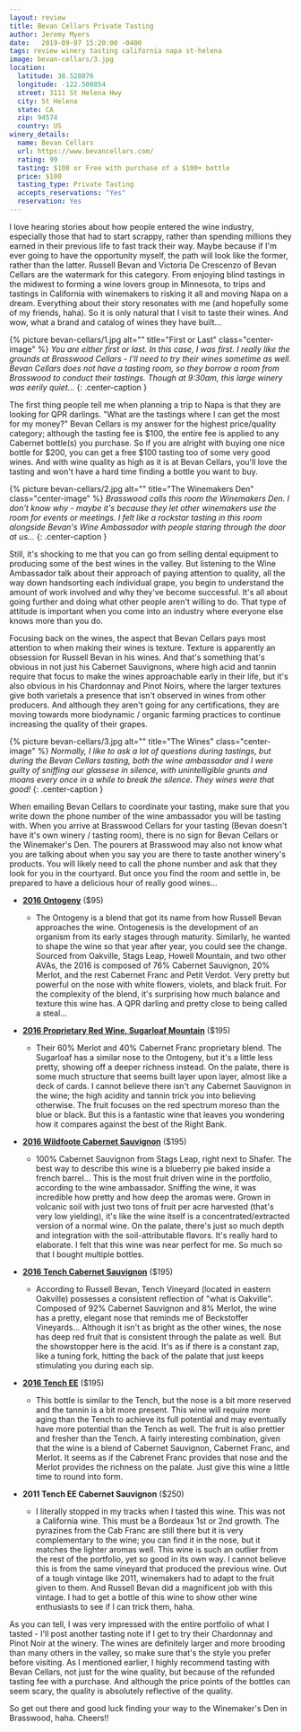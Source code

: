 ```yaml
---
layout: review
title: Bevan Cellars Private Tasting
author: Jeremy Myers
date:   2019-09-07 15:20:00 -0400
tags: review winery tasting california napa st-helena
image: bevan-cellars/3.jpg
location:
  latitude: 38.528076
  longitude: -122.500854
  street: 3111 St Helena Hwy
  city: St Helena
  state: CA
  zip: 94574
  country: US
winery_details:
  name: Bevan Cellars
  url: https://www.bevancellars.com/
  rating: 99
  tasting: $100 or Free with purchase of a $100+ bottle
  price: $100
  tasting_type: Private Tasting
  accepts_reservations: "Yes"
  reservation: Yes
---
```

I love hearing stories about how people entered the wine industry, especially those that had to start scrappy, rather than spending millions they earned in their previous life to fast track their way.  Maybe because if I'm ever going to have the opportunity myself, the path will look like the former, rather than the latter.  Russell Bevan and Victoria De Crescenzo of Bevan Cellars are the watermark for this category.  From enjoying blind tastings in the midwest to forming a wine lovers group in Minnesota, to trips and tastings in California with winemakers to risking it all and moving Napa on a dream.  Everything about their story resonates with me (and hopefully some of my friends, haha).  So it is only natural that I visit to taste their wines.  And wow, what a brand and catalog of wines they have built...

{% picture bevan-cellars/1.jpg alt="" title="First or Last" class="center-image" %}
*You are either first or last.  In this case, I was first.  I really like the grounds at Brasswood Cellars - I'll need to try their wines sometime as well.  Bevan Cellars does not have a tasting room, so they borrow a room from Brasswood to conduct their tastings.  Though at 9:30am, this large winery was eerily quiet...*
{: .center-caption }

The first thing people tell me when planning a trip to Napa is that they are looking for QPR darlings.  "What are the tastings where I can get the most for my money?"  Bevan Cellars is my answer for the highest price/quality category; although the tasting fee is $100, the entire fee is applied to any Cabernet bottle(s) you purchase.  So if you are alright with buying one nice bottle for $200, you can get a free $100 tasting too of some very good wines.  And with wine quality as high as it is at Bevan Cellars, you'll love the tasting and won't have a hard time finding a bottle you want to buy.

{% picture bevan-cellars/2.jpg alt="" title="The Winemakers Den" class="center-image" %}
*Brasswood calls this room the Winemakers Den.  I don't know why - maybe it's because they let other winemakers use the room for events or meetings.  I felt like a rockstar tasting in this room alongside Bevan's Wine Ambassador with people staring through the door at us...*
{: .center-caption }

Still, it's shocking to me that you can go from selling dental equipment to producing some of the best wines in the valley.  But listening to the Wine Ambassador talk about their approach of paying attention to quality, all the way down handsorting each individual grape, you begin to understand the amount of work involved and why they've become successful.  It's all about going further and doing what other people aren't willing to do.  That type of attitude is important when you come into an industry where everyone else knows more than you do.

Focusing back on the wines, the aspect that Bevan Cellars pays most attention to when making their wines is texture.  Texture is apparently an obsession for Russell Bevan in his wines.  And that's something that's obvious in not just his Cabernet Sauvignons, where high acid and tannin require that focus to make the wines approachable early in their life, but it's also obvious in his Chardonnay and Pinot Noirs, where the larger textures give both varietals a presence that isn't observed in wines from other producers.  And although they aren't going for any certifications, they are moving towards more biodynamic / organic farming practices to continue increasing the quality of their grapes.

{% picture bevan-cellars/3.jpg alt="" title="The Wines" class="center-image" %}
*Normally, I like to ask a lot of questions during tastings, but during the Bevan Cellars tasting, both the wine ambassador and I were guilty of sniffing our glassese in silence, with unintelligible grunts and moans every once in a while to break the silence.  They wines were that good!*
{: .center-caption }

When emailing Bevan Cellars to coordinate your tasting, make sure that you write down the phone number of the wine ambassador you will be tasting with.  When you arrive at Brasswood Cellars for your tasting (Bevan doesn't have it's own winery / tasting room), there is no sign for Bevan Cellars or the Winemaker's Den.  The pourers at Brasswood may also not know what you are talking about when you say you are there to taste another winery's products.  You will likely need to call the phone number and ask that they look for you in the courtyard.  But once you find the room and settle in, be prepared to have a delicious hour of really good wines...

* [**2016 Ontogeny**](https://www.bevancellars.com/store/detail?item=2016-red-wine-ontogeny-napa-valley) ($95)
  * The Ontogeny is a blend that got its name from how Russell Bevan approaches the wine.  Ontogenesis is the development of an organism from its early stages through maturity.  Similarly, he wanted to shape the wine so that year after year, you could see the change.  Sourced from Oakville, Stags Leap, Howell Mountain, and two other AVAs, the 2016 is composed of 76% Cabernet Sauvignon, 20% Merlot, and the rest Cabernet Franc and Petit Verdot.  Very pretty but powerful on the nose with white flowers, violets, and black fruit.  For the complexity of the blend, it's surprising how much balance and texture this wine has.  A QPR darling and pretty close to being called a steal...

* [**2016 Proprietary Red Wine, Sugarloaf Mountain**](https://www.bevancellars.com/store/detail?item=2016-proprietary-red-wine-sugarloaf-mountain-napa-valley) ($195)
  * Their 60% Merlot and 40% Cabernet Franc proprietary blend.  The Sugarloaf has a similar nose to the Ontogeny, but it's a little less pretty, showing off a deeper richness instead.  On the palate, there is some much structure that seems built layer upon layer, almost like a deck of cards.  I cannot believe there isn't any Cabernet Sauvignon in the wine; the high acidity and tannin trick you into believing otherwise.  The fruit focuses on the red spectrum moreso than the blue or black.  But this is a fantastic wine that leaves you wondering how it compares against the best of the Right Bank.

* [**2016 Wildfoote Cabernet Sauvignon**](https://www.bevancellars.com/store/detail?item=2016-cabernet-sauvignon-wildfoote-vixen-stags-leap-district) ($195)
  * 100% Cabernet Sauvignon from Stags Leap, right next to Shafer.  The best way to describe this wine is a blueberry pie baked inside a french barrel...  This is the most fruit driven wine in the portfolio, according to the wine ambassador.  Sniffing the wine, it was incredible how pretty and how deep the aromas were.  Grown in volcanic soil with just two tons of fruit per acre harvested (that's very low yielding), it's like the wine itself is a concentrated/extracted version of a normal wine.  On the palate, there's just so much depth and integration with the soil-attributable flavors.  It's really hard to elaborate.  I felt that this wine was near perfect for me.  So much so that I bought multiple bottles. 

* [**2016 Tench Cabernet Sauvignon**](https://www.bevancellars.com/store/detail?item=2016-bevan-cellars-tench-vineyard-cabernet-sauvignon-oakville) ($195)
  * According to Russell Bevan, Tench Vineyard (located in eastern Oakville) possesses a consistent reflection of "what is Oakville".  Composed of 92% Cabernet Sauvignon and 8% Merlot, the wine has a pretty, elegant nose that reminds me of Beckstoffer Vineyards...  Although it isn't as bright as the other wines, the nose has deep red fruit that is consistent through the palate as well.  But the showstopper here is the acid.  It's as if there is a constant zap, like a tuning fork, hitting the back of the palate that just keeps stimulating you during each sip.

* [**2016 Tench EE**](https://www.bevancellars.com/store/detail?item=2016-bevan-cellars-ee-red-wine) ($195)
  * This bottle is similar to the Tench, but the nose is a bit more reserved and the tannin is a bit more present.  This wine will require more aging than the Tench to achieve its full potential and may eventually have more potential than the Tench as well.  The fruit is also prettier and fresher than the Tench.  A fairly interesting combination, given that the wine is a blend of Cabernet Sauvignon, Cabernet Franc, and Merlot.  It seems as if the Cabrenet Franc provides that nose and the Merlot provides the richness on the palate.  Just give this wine a little time to round into form.

* **2011 Tench EE Cabernet Sauvignon** ($250)
  * I literally stopped in my tracks when I tasted this wine.  This was not a California wine.  This must be a Bordeaux 1st or 2nd growth.  The pyrazines from the Cab Franc are still there but it is very complementary to the wine; you can find it in the nose, but it matches the lighter aromas well.  This wine is such an outlier from the rest of the portfolio, yet so good in its own way.  I cannot believe this is from the same vineyard that produced the previous wine.  Out of a tough vintage like 2011, winemakers had to adapt to the fruit given to them.  And Russell Bevan did a magnificent job with this vintage.  I had to get a bottle of this wine to show other wine enthusiasts to see if I can trick them, haha.

As you can tell, I was very impressed with the entire portfolio of what I tasted - I'll post another tasting note if I get to try their Chardonnay and Pinot Noir at the winery.  The wines are definitely larger and more brooding than many others in the valley, so make sure that's the style you prefer before visiting.  As I mentioned earlier, I highly recommend tasting with Bevan Cellars, not just for the wine quality, but because of the refunded tasting fee with a purchase.  And although the price points of the bottles can seem scary, the quality is absolutely reflective of the quality.

So get out there and good luck finding your way to the Winemaker's Den in Brasswood, haha.  Cheers!!
